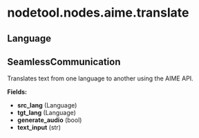 # nodetool.nodes.aime.translate

## Language

## SeamlessCommunication

Translates text from one language to another using the AIME API.

**Fields:**
- **src_lang** (Language)
- **tgt_lang** (Language)
- **generate_audio** (bool)
- **text_input** (str)



